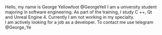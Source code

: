 Hello, my name is George Yellowfoot @GeorgeYell
I am a university student majoring in software engineering.
As part of the training, I study C ++, Qt and Unreal Engine 4.
Currently I am not working in my specialty.  
I am actively looking for a job as a developer.
To contact me use telegram @George_Ye

<!---
GeorgeYell/GeorgeYell is a ✨ special ✨ repository because its `README.md` (this file) appears on your GitHub profile.
You can click the Preview link to take a look at your changes.
--->
